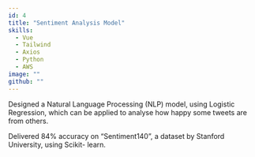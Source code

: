 ```yaml
---
id: 4
title: "Sentiment Analysis Model"
skills:
  - Vue
  - Tailwind
  - Axios
  - Python
  - AWS
image: ""
github: ""
---
```


Designed a Natural Language Processing (NLP) model, using Logistic Regression, which can be applied to analyse how happy some tweets are from others.

Delivered 84% accuracy on “Sentiment140”, a dataset by Stanford University, using Scikit- learn.
